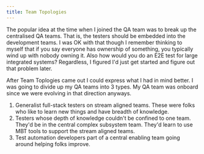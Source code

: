 ```yaml
---
title: Team Topologies
---
```


The popular idea at the time when I joined the QA team was to break up the centralised QA teams.
That is, the testers should be embedded into the development teams.
I was OK with that though I remember thinking to myself that if you say everyone has ownership of something, you typically wind up with nobody owning it. 
Also how would you do an E2E test for large integrated systems? Regardless, I figured I'd just get started and figure out that problem later.

After Team Toplogies came out I could express what I had in mind better. I was going to divide up my QA teams into 3 types. My QA team was onboard since we were evolving in that direction anyways.
1. Generalist full-stack testers on stream aligned teams. These were folks who like to learn new things and have breadth of knowledge.
2. Testers whose depth of knowledge couldn't be confined to one team. They'd be in the central complex subsystem team. They'd learn to use MBT tools to support the stream aligned teams.
3. Test automation developers part of a central enabling team going around helping folks improve. 